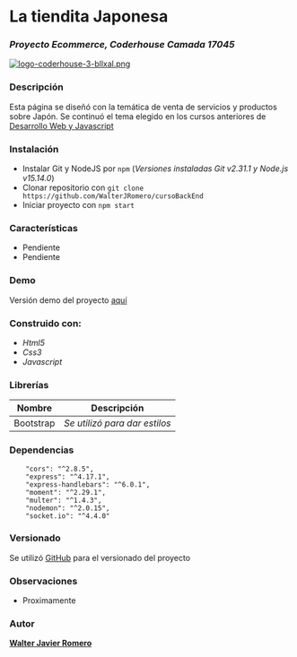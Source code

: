 # La tiendita Japonesa
### _Proyecto Ecommerce, Coderhouse Camada 17045_

[![logo-coderhouse-3-bllxal.png](https://i.postimg.cc/Y0Pp44Xr/logo-coderhouse-3-bllxal.png)](https://www.coderhouse.com/)


### Descripción
Esta página se diseñó con la temática de venta de servicios y productos sobre Japón. Se continuó el tema elegido en los cursos anteriores de [Desarrollo Web y Javascript]( https://walterjromero.github.io/La_puerta_de_Japon/ )

### Instalación
- Instalar Git y NodeJS por `npm` (*Versiones instaladas Git v2.31.1 y Node.js v15.14.0*)
- Clonar repositorio con `git clone https://github.com/WalterJRomero/cursoBackEnd`
- Iniciar proyecto con `npm start`

### Características
- Pendiente
- Pendiente

### Demo
Versión demo del proyecto [aquí](proximamente/)

### Construido con:
- *Html5*
- *Css3*
- *Javascript*

### Librerías
| Nombre | Descripción |
| ------ | ------ |
| Bootstrap | *Se utilizó para dar estilos* |

### Dependencias
```
    "cors": "^2.8.5",
    "express": "^4.17.1",
    "express-handlebars": "^6.0.1",
    "moment": "^2.29.1",
    "multer": "^1.4.3",
    "nodemon": "^2.0.15",
    "socket.io": "^4.4.0"
```
### Versionado
Se utilizó [GitHub](https://github.com/) para el versionado del proyecto

### Observaciones
- Proximamente

### Autor
**[Walter Javier Romero](https://www.linkedin.com/in/walter-romero-b0630176/)**


